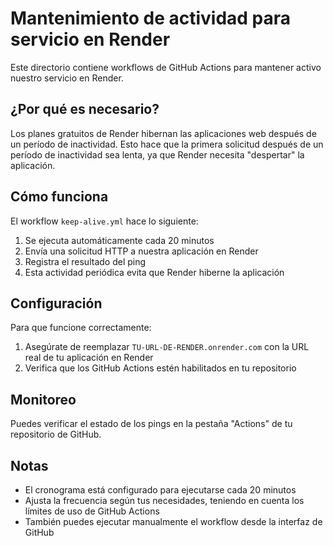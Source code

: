 # Mantenimiento de actividad para servicio en Render

Este directorio contiene workflows de GitHub Actions para mantener activo nuestro servicio en Render.

## ¿Por qué es necesario?

Los planes gratuitos de Render hibernan las aplicaciones web después de un período de inactividad. Esto hace que la primera solicitud después de un período de inactividad sea lenta, ya que Render necesita "despertar" la aplicación.

## Cómo funciona

El workflow `keep-alive.yml` hace lo siguiente:

1. Se ejecuta automáticamente cada 20 minutos
2. Envía una solicitud HTTP a nuestra aplicación en Render
3. Registra el resultado del ping
4. Esta actividad periódica evita que Render hiberne la aplicación

## Configuración

Para que funcione correctamente:

1. Asegúrate de reemplazar `TU-URL-DE-RENDER.onrender.com` con la URL real de tu aplicación en Render
2. Verifica que los GitHub Actions estén habilitados en tu repositorio

## Monitoreo

Puedes verificar el estado de los pings en la pestaña "Actions" de tu repositorio de GitHub.

## Notas

- El cronograma está configurado para ejecutarse cada 20 minutos
- Ajusta la frecuencia según tus necesidades, teniendo en cuenta los límites de uso de GitHub Actions
- También puedes ejecutar manualmente el workflow desde la interfaz de GitHub
